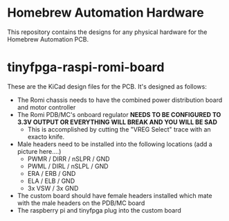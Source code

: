 # Homebrew Automation Hardware

This repository contains the designs for any physical hardware for the Homebrew Automation PCB.

# tinyfpga-raspi-romi-board
These are the KiCad design files for the PCB. It's designed as follows:

* The Romi chassis needs to have the combined power distribution board and motor controller
* The Romi PDB/MC's onboard regulator **NEEDS TO BE CONFIGURED TO 3.3V OUTPUT OR EVERYTHING WILL BREAK AND YOU WILL BE SAD**
  * This is accomplished by cutting the "VREG Select" trace with an exacto knife. 
* Male headers need to be installed into the following locations (add a picture here....)
  * PWMR / DIRR / nSLPR / GND
  * PWML / DIRL / nSLPL / GND
  * ERA / ERB / GND
  * ELA / ELB / GND
  * 3x VSW / 3x GND
* The custom board should have female headers installed which mate with the male headers on the PDB/MC board
* The raspberry pi and tinyfpga plug into the custom board

